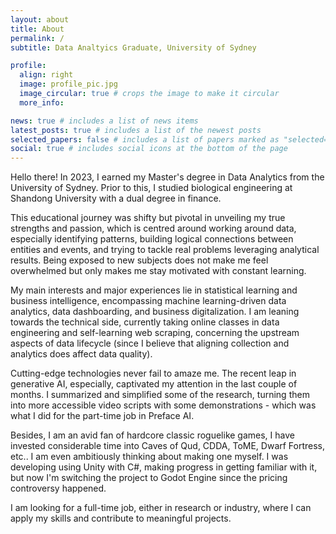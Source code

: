 ```yaml
---
layout: about
title: About
permalink: /
subtitle: Data Analtyics Graduate, University of Sydney

profile:
  align: right
  image: profile_pic.jpg
  image_circular: true # crops the image to make it circular
  more_info: 

news: true # includes a list of news items
latest_posts: true # includes a list of the newest posts
selected_papers: false # includes a list of papers marked as "selected={true}"
social: true # includes social icons at the bottom of the page
---
```


Hello there! In 2023, I earned my Master's degree in Data Analytics from the University of Sydney. Prior to this, I studied biological engineering at Shandong University with a dual degree in finance.

This educational journey was shifty but pivotal in unveiling my true strengths and passion, which is centred around working around data, especially identifying patterns, building logical connections between entities and events, and trying to tackle real problems leveraging analytical results. Being exposed to new subjects does not make me feel overwhelmed but only makes me stay motivated with constant learning.

My main interests and major experiences lie in statistical learning and business intelligence, encompassing machine learning-driven data analytics, data dashboarding, and business digitalization. I am leaning towards the technical side, currently taking online classes in data engineering and self-learning web scraping, concerning the upstream aspects of data lifecycle (since I believe that aligning collection and analytics does affect data quality).

Cutting-edge technologies never fail to amaze me. The recent leap in generative AI, especially, captivated my attention in the last couple of months. I summarized and simplified some of the research, turning them into more accessible video scripts with some demonstrations - which was what I did for the part-time job in Preface AI.

Besides, I am an avid fan of hardcore classic roguelike games, I have invested considerable time into Caves of Qud, CDDA, ToME, Dwarf Fortress, etc.. I am even ambitiously thinking about making one myself. I was developing using Unity with C#, making progress in getting familiar with it, but now I'm switching the project to Godot Engine since the pricing controversy happened.

I am looking for a full-time job, either in research or industry, where I can apply my skills and contribute to meaningful projects.